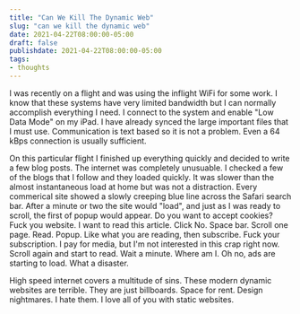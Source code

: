 ```yaml
---
title: "Can We Kill The Dynamic Web"
slug: "can we kill the dynamic web"
date: 2021-04-22T08:00:00-05:00
draft: false
publishdate: 2021-04-22T08:00:00-05:00
tags:
- thoughts
---
```


I was recently on a flight and was using the inflight WiFi for some work. I know that these systems have very limited bandwidth but I can normally accomplish everything I need. I connect to the system and enable "Low Data Mode" on my iPad. I have already synced the large important files that I must use. Communication is text based so it is not a problem. Even a 64 kBps connection is usually sufficient.

On this particular flight I finished up everything quickly and decided to write a few blog posts. The internet was completely unusuable. I checked a few of the blogs that I follow and they loaded quickly. It was slower than the almost instantaneous load at home but was not a distraction. Every commerical site showed a slowly creeping blue line across the Safari search bar. After a minute or two the site would "load", and just as I was ready to scroll, the first of popup would appear. Do you want to accept cookies? Fuck you website. I want to read this article. Click No. Space bar. Scroll one page. Read. Popup. Like what you are reading, then subscribe. Fuck your subscription. I pay for media, but I'm not interested in this crap right now. Scroll again and start to read. Wait a minute. Where am I. Oh no, ads are starting to load. What a disaster. 

High speed internet covers a multitude of sins. These modern dynamic websites are terrible. They are just billboards. Space for rent. Design nightmares. I hate them. I love all of you with static websites.